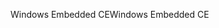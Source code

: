 <span data-ttu-id="35843-101">Windows Embedded CE</span><span class="sxs-lookup"><span data-stu-id="35843-101">Windows Embedded CE</span></span>